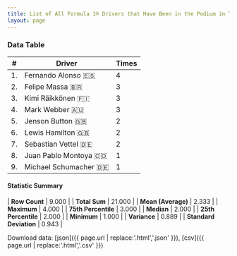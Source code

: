 ```yaml
---
title: List of All Formula 1® Drivers that Have Been in the Podium in Turkey by Number of Times
layout: page
---
```


<canvas id="chart" width="400" height="180"></canvas>
<script>
var data = {
    "datasets": [
        {
            "backgroundColor": [
                "#f3a935",
                "#f3a935",
                "#f3a935",
                "#f3a935",
                "#f3a935",
                "#f3a935",
                "#f3a935",
                "#f3a935",
                "#f3a935"
            ],
            "borderColor": [
                "#f68639",
                "#f68639",
                "#f68639",
                "#f68639",
                "#f68639",
                "#f68639",
                "#f68639",
                "#f68639",
                "#f68639"
            ],
            "borderWidth": 1,
            "data": [
                4.0,
                3.0,
                3.0,
                3.0,
                2.0,
                2.0,
                2.0,
                1.0,
                1.0
            ],
            "label": "Times"
        }
    ],
    "labels": [
        "Fernando Alonso",
        "Felipe Massa",
        "Kimi Räikkönen",
        "Mark Webber",
        "Jenson Button",
        "Lewis Hamilton",
        "Sebastian Vettel",
        "Juan Pablo Montoya",
        "Michael Schumacher"
    ]
};
var options = {
  legend: {
    display: false
  },
  scales: {
    xAxes: [{
      ticks: {
        beginAtZero: true,
        maxRotation: 180,
        display: window.innerWidth > 800
      }
    }],
    yAxes: [{
      ticks: {
        beginAtZero: true
      }
    }]
  },
  onResize: function(chart, size) {
    chart.options.scales.xAxes[0].ticks.display = size.width > 800;
  }
};
var chart = new Chart("chart", {
    data: data,
    type: 'bar',
    options: options
});
</script>



### Data Table

| # | Driver | Times |
|--|--|--|
| 1. | Fernando Alonso 🇪🇸 | 4 |
| 2. | Felipe Massa 🇧🇷 | 3 |
| 3. | Kimi Räikkönen 🇫🇮 | 3 |
| 4. | Mark Webber 🇦🇺 | 3 |
| 5. | Jenson Button 🇬🇧 | 2 |
| 6. | Lewis Hamilton 🇬🇧 | 2 |
| 7. | Sebastian Vettel 🇩🇪 | 2 |
| 8. | Juan Pablo Montoya 🇨🇴 | 1 |
| 9. | Michael Schumacher 🇩🇪 | 1 |

#### Statistic Summary

| **Row Count** | 9.000 |
| **Total Sum** | 21.000 |
| **Mean (Average)** | 2.333 |
| **Maximum** | 4.000 |
| **75th Percentile** | 3.000 |
| **Median** | 2.000 |
| **25th Percentile** | 2.000 |
| **Minimum** | 1.000 |
| **Variance** | 0.889 |
| **Standard Deviation** | 0.943 |

Download data: [json]({{ page.url | replace:'.html','.json' }}), [csv]({{ page.url | replace:'.html','.csv' }})
